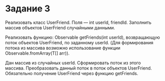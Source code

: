 # Задание 3
Реализовать класс UserFriend. Поля — int userId, friendId. Заполнить массив
объектов UserFriend случайными данными.

Реализовать функцию: Observable<UserFriend> getFriends(int userId),
возвращающую поток объектов UserFriend, по заданному userId. (Для
формирования потока из массива возможно использование функции
Observable.fromArray(T[] arr)).

Дан массив из случайных userId. Сформировать поток из этого массива.
Преобразовать данный поток в поток объектов UserFriend. Обязательно
получение UserFriend через функцию getFriends.
